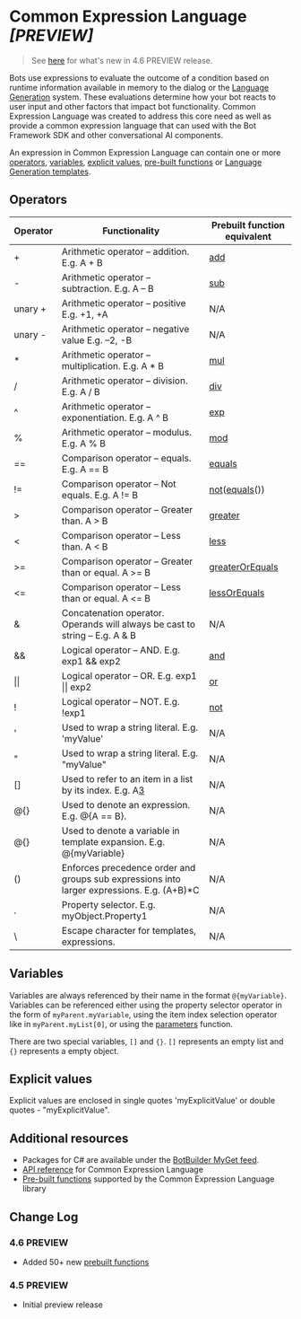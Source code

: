 # Common Expression Language ***_[PREVIEW]_***

> See [here](#Change-Log) for what's new in 4.6 PREVIEW release.

Bots use expressions to evaluate the outcome of a condition based on runtime information available in memory to the dialog or the [Language Generation](../language-generation) system. These evaluations determine how your bot reacts to user input and other factors that impact bot functionality. Common Expression Language was created to address this core need as well as provide a common expression language that can used with the Bot Framework SDK and other conversational AI components.

An expression in Common Expression Language can contain one or more [operators](#Operators), [variables](#Variables), [explicit values](#Explicit-values), [pre-built functions](./prebuilt-functions.md) or [Language Generation templates](../language-generation).

## Operators

| Operator	|                                  Functionality                                            |   Prebuilt function equivalent    |
|-----------|-------------------------------------------------------------------------------------------|-----------------------------------|
|+          |Arithmetic operator – addition. E.g. A + B	                                                |[add][1]                           |
|-	        |Arithmetic operator – subtraction. E.g. A – B	                                            |[sub][2]                           |
|unary +    |Arithmetic operator – positive E.g. +1, +A	                                                |N/A                                |
|unary -	|Arithmetic operator – negative value E.g. –2, -B	                                        |N/A                                |
|*	        |Arithmetic operator – multiplication. E.g. A * B	                                        |[mul][3]                           |
|/	        |Arithmetic operator – division. E.g. A / B	                                                |[div][4]                           |
|^	        |Arithmetic operator – exponentiation. E.g. A ^ B	                                        |[exp][5]                           |
|%	        |Arithmetic operator – modulus. E.g. A % B	                                                |[mod][6]                           |
|==	        |Comparison operator – equals. E.g. A == B	                                                |[equals][7]                        |
|!=	        |Comparison operator – Not equals. E.g. A != B	                                            |[not][8]([equals][7]())            |
|>	        |Comparison operator – Greater than. A > B	                                                |[greater][9]                       |
|<	        |Comparison operator – Less than. A < B	                                                    |[less][10]                         |
|>= 	    |Comparison operator – Greater than or equal. A >= B	                                    |[greaterOrEquals][11]              |
|<=	        |Comparison operator – Less than or equal. A <= B	                                        |[lessOrEquals][12]                 |
|&	        |Concatenation operator. Operands will always be cast to string – E.g. A & B	            |N/A                                |
|&&	        |Logical operator – AND. E.g. exp1 && exp2	                                                |[and][13]                          |
|\|\|	    |Logical operator – OR. E.g. exp1 \|\| exp2	                                                |[or][14]                           |
|!	        |Logical operator – NOT. E.g. !exp1	                                                        |[not][8]                           |
|'	        |Used to wrap a string literal. E.g. 'myValue'	                                            |N/A                                |
|"	        |Used to wrap a string literal. E.g. "myValue"	                                            |N/A                                |
|[]	        |Used to refer to an item in a list by its index. E.g. A[3]	                                |N/A                                |
|@{}	    |Used to denote an expression. E.g. @{A == B}.                                              |N/A                                |
|@{}	    |Used to denote a variable in template expansion. E.g. @{myVariable}	                    |N/A                                |
|()	        |Enforces precedence order and groups sub expressions into larger expressions. E.g. (A+B)*C	|N/A                                |
|.	        |Property selector. E.g. myObject.Property1	                                                |N/A                                |
|\	        |Escape character for templates, expressions.                                               |N/A                                |

## Variables
Variables are always referenced by their name in the format `@{myVariable}`.
Variables can be referenced either using the property selector operator in the form of `myParent.myVariable`, using the item index selection operator like in `myParent.myList[0]`, or using the [parameters](TODO) function. 

There are two special variables, `[]` and  `{}`.
`[]` represents an empty list and `{}` represents a empty object.

## Explicit values
Explicit values are enclosed in single quotes 'myExplicitValue' or double quotes - "myExplicitValue".

## Additional resources
- Packages for C# are available under the [BotBuilder MyGet feed][15].
- [API reference](./api-reference.md) for Common Expression Language
- [Pre-built functions](./prebuilt-functions.md) supported by the Common Expression Language library


## Change Log
### 4.6 PREVIEW
- Added 50+ new [prebuilt functions](prebuilt-functions.md)

### 4.5 PREVIEW
- Initial preview release

[1]:prebuilt-functions.md#add
[2]:prebuilt-functions.md#sub
[3]:prebuilt-functions.md#mul
[4]:prebuilt-functions.md#div
[5]:prebuilt-functions.md#exp
[6]:prebuilt-functions.md#mod
[7]:prebuilt-functions.md#equals
[8]:prebuilt-functions.md#not
[9]:prebuilt-functions.md#greater
[10]:prebuilt-functions.md#less
[11]:prebuilt-functions.md#greaterOrEquals
[12]:prebuilt-functions.md#essOrEquals
[13]:prebuilt-functions.md#and
[14]:prebuilt-functions.md#or
[15]:https://botbuilder.myget.org/feed/botbuilder-declarative/package/nuget/Microsoft.Bot.Builder.Expressions
[20]:https://github.com/microsoft/BotBuilder-Samples/blob/master/experimental/language-generation/README.md

